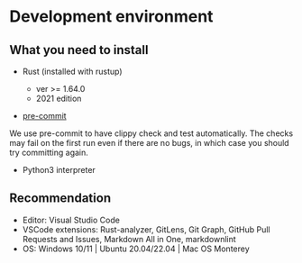 # Development environment

## What you need to install

* Rust (installed with rustup)

  * ver >= 1.64.0
  * 2021 edition

* [pre-commit](https://pre-commit.com/)

We use pre-commit to have clippy check and test automatically.
The checks may fail on the first run even if there are no bugs, in which case you should try committing again.

* Python3 interpreter

## Recommendation

* Editor: Visual Studio Code
* VSCode extensions: Rust-analyzer, GitLens, Git Graph, GitHub Pull Requests and Issues, Markdown All in One, markdownlint
* OS: Windows 10/11 | Ubuntu 20.04/22.04 | Mac OS Monterey
